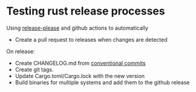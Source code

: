 # Testing rust release processes 

Using [release-please](https://github.com/googleapis/release-please) and github actions to automatically

- Create a pull request to releases when changes are detected

On release:
- Create CHANGELOG.md from [conventional commits](https://www.conventionalcommits.org/en/v1.0.0/)
- Create git tags.
- Update Cargo.toml/Cargo.lock with the new version
- Build binaries for multiple systems and add them to the github release